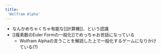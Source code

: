 ```yaml
---
title:
 'Wolfram Alpha'
---
```


- なんかめちゃくちゃ有能な[[計算機]]、という認識
- [[複素数のEuler Formの一般化]]でめっちゃお世話になっている
    - Wolfram Alphaの言うことを解読した上で一般化するゲームになりかけている(?)
